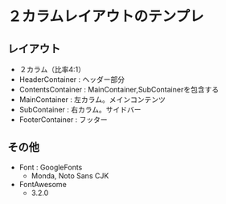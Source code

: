 # ２カラムレイアウトのテンプレ

## レイアウト
- ２カラム（比率4:1）
- HeaderContainer : ヘッダー部分
- ContentsContainer : MainContainer,SubContainerを包含する
- MainContainer : 左カラム。メインコンテンツ
- SubContainer : 右カラム。サイドバー
- FooterContainer : フッター

## その他
- Font : GoogleFonts
  - Monda, Noto Sans CJK
- FontAwesome
  - 3.2.0
